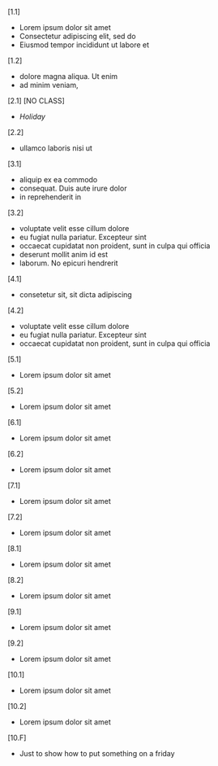 [1.1]
- Lorem ipsum dolor sit amet
- Consectetur adipiscing elit, sed do
- Eiusmod tempor incididunt ut labore et


[1.2]
- dolore magna aliqua. Ut enim
- ad minim veniam,

[2.1]
[NO CLASS]
- *Holiday*

[2.2]
- ullamco laboris nisi ut

[3.1]
- aliquip ex ea commodo
- consequat. Duis aute irure dolor
- in reprehenderit in

[3.2]
- voluptate velit esse cillum dolore
- eu fugiat nulla pariatur. Excepteur sint
- occaecat cupidatat non proident, sunt in culpa qui officia
- deserunt mollit anim id est
- laborum. No epicuri hendrerit

[4.1]
- consetetur sit, sit dicta adipiscing

[4.2]
- voluptate velit esse cillum dolore
- eu fugiat nulla pariatur. Excepteur sint
- occaecat cupidatat non proident, sunt in culpa qui officia

[5.1]
- Lorem ipsum dolor sit amet

[5.2]
- Lorem ipsum dolor sit amet

[6.1]
- Lorem ipsum dolor sit amet

[6.2]
- Lorem ipsum dolor sit amet

[7.1]
- Lorem ipsum dolor sit amet

[7.2]
- Lorem ipsum dolor sit amet

[8.1]
- Lorem ipsum dolor sit amet

[8.2]
- Lorem ipsum dolor sit amet

[9.1]
- Lorem ipsum dolor sit amet

[9.2]
- Lorem ipsum dolor sit amet

[10.1]
- Lorem ipsum dolor sit amet

[10.2]
- Lorem ipsum dolor sit amet

[10.F]
- Just to show how to put something on a friday
